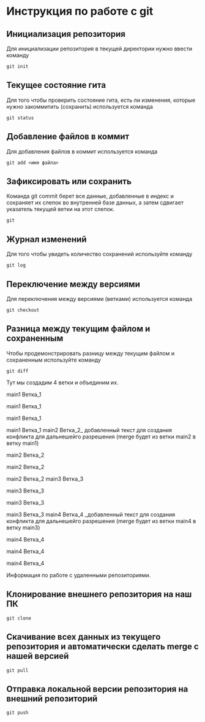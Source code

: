 # Инструкция по работе с git

## Инициализация репозитория

Для инициализации репозитория в текущей директории нужно ввести команду
```
git init
```
## Текущее состояние гита

Для того чтобы проверить состояние гита, есть ли изменения, которые нужно закоммитить (сохранить) используется команда

```
git status
```
 

## Добавление файлов в коммит

Для добавления файлов в коммит используется команда

```
git add <имя файла>
```
## Зафиксировать или сохранить 

Команда git commit берет все данные, добавленные в индекс и сохраняет их слепок во внутренней базе данных, а затем сдвигает указатель текущей ветки на этот слепок. 
```
git
```

## Журнал изменений

Для того чтобы увидеть количество сохранений используйте команду
```
git log
```
## Переключение между версиями

Для переключения между версиями (ветками) используется команда
```
git checkout
```

## Разница между текущим файлом и сохраненным

Чтобы продемонстрировать разницу между текущим файлом и сохраненным используйте команду 
```
git diff
```


Тут мы создадим 4 ветки и объединим их.


main1
Ветка_1

main1
Ветка_1

main1
Ветка_1

main1
Ветка_1
main2
Ветка_2_ добавленный текст для создания конфликта для дальнешейго разрешения (merge будет из ветки main2 в ветку main1)

main2
Ветка_2

main2
Ветка_2

main2
Ветка_2
main3
Ветка_3

main3
Ветка_3

main3
Ветка_3

main3
Ветка_3
main4
Ветка_4 _добавленный текст для создания конфликта для дальнешейго разрешения (merge будет из ветки main4 в ветку main3)

main4
Ветка_4

main4
Ветка_4

main4
Ветка_4




Информация по работе с удаленными репозиториями.



## Клонирование внешнего репозитория на наш ПК

```
git clone
```

## Скачивание всех данных из текущего репозитория и автоматически сделать merge с нашей версией

```
git pull
```

## Отправка локальной версии репозитория на внешний репозиторий

```
git push
```

